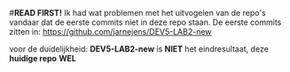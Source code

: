 #**READ FIRST!**
Ik had wat problemen met het uitvogelen van de repo's vandaar dat de eerste commits niet in deze repo staan.
De eerste commits zitten in:
https://github.com/jarnejens/DEV5-LAB2-new

voor de duidelijkheid: **DEV5-LAB2-new** is **NIET** het eindresultaat, deze **huidige repo** **WEL**
